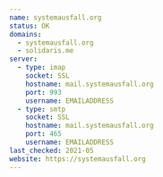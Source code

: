 ```yaml
---
name: systemausfall.org
status: OK
domains:
  - systemausfall.org
  - solidaris.me
server:
  - type: imap
    socket: SSL
    hostname: mail.systemausfall.org
    port: 993
    username: EMAILADDRESS
  - type: smtp
    socket: SSL
    hostname: mail.systemausfall.org
    port: 465
    username: EMAILADDRESS
last_checked: 2021-05
website: https://systemausfall.org
---
```


